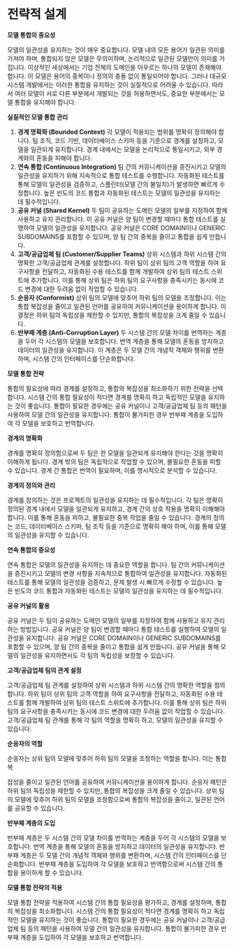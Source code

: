 # 전략적 설계

**모델 통합의 중요성**

모델의 일관성을 유지하는 것이 매우 중요합니다. 모델 내의 모든 용어가 일관된 의미를 가져야 하며, 통합되지 않은 모델은 무의미하며, 논리적으로 일관된 모델만이 의미를 가집니다. 이상적인 세상에서는 기업 전체의 도메인을 아우르는 하나의 모델이 존재해야 합니다. 이 모델은 용어의 중복이나 정의의 충돌 없이 통일되어야 합니다. 그러나 대규모 시스템 개발에서는 이러한 통합을 유지하는 것이 실질적으로 어려울 수 있습니다. 따라서 여러 모델이 서로 다른 부분에서 개발되는 것을 허용하면서도, 중요한 부분에서는 모델 통합을 유지해야 합니다.

**실질적인 모델 통합 관리**

1. **경계 명확화 (Bounded Context)** 각 모델이 적용되는 범위를 명확히 정의해야 합니다. 팀 조직, 코드 기반, 데이터베이스 스키마 등을 기준으로 경계를 설정하고, 모델을 일관되게 유지합니다. 경계 내에서는 모델을 논리적으로 통일시키고, 외부 경계와의 혼동을 피해야 합니다.
2. **연속 통합 (Continuous Integration)** 팀 간의 커뮤니케이션을 증진시키고 모델의 일관성을 유지하기 위해 지속적으로 통합 테스트를 수행합니다. 자동화된 테스트를 통해 모델의 일관성을 검증하고, 스플린터(모델 간의 불일치)가 발생하면 빠르게 수정합니다. 높은 빈도의 코드 통합과 자동화된 테스트는 모델의 일관성을 유지하는 데 필수적입니다.
3. **공유 커널 (Shared Kernel)** 두 팀이 공유하는 도메인 모델의 일부를 지정하여 함께 사용하고 유지 관리합니다. 이 공유 커널은 양 팀이 변경할 때마다 통합 테스트를 실행하여 모델의 일관성을 유지합니다. 공유 커널은 CORE DOMAIN이나 GENERIC SUBDOMAINS를 포함할 수 있으며, 양 팀 간의 중복을 줄이고 통합을 쉽게 만듭니다.
4. **고객/공급업체 팀 (Customer/Supplier Teams)** 상위 시스템과 하위 시스템 간의 명확한 고객/공급업체 관계를 설정합니다. 하위 팀이 상위 팀의 고객 역할을 하여 요구사항을 전달하고, 자동화된 수용 테스트를 함께 개발하여 상위 팀의 테스트 스위트에 추가합니다. 이를 통해 상위 팀은 하위 팀의 요구사항을 충족시키는 동시에 코드 변경에 대한 두려움 없이 작업할 수 있습니다.
5. **순응자 (Conformist)** 상위 팀의 모델에 맞추어 하위 팀의 모델을 조정합니다. 이는 통합 복잡성을 줄이고 일관된 언어를 공유하여 커뮤니케이션을 용이하게 합니다. 이 결정은 하위 팀의 독립성을 제한할 수 있지만, 통합의 복잡성을 크게 줄일 수 있습니다.
6. **반부패 계층 (Anti-Corruption Layer)** 두 시스템 간의 모델 차이를 번역하는 계층을 두어 각 시스템의 모델을 보호합니다. 번역 계층을 통해 모델의 혼동을 방지하고 데이터의 일관성을 유지합니다. 이 계층은 두 모델 간의 개념적 객체와 행위를 변환하며, 시스템 간의 인터페이스를 단순화합니다.

**모델 통합 전략**

통합의 필요성에 따라 경계를 설정하고, 통합의 복잡성을 최소화하기 위한 전략을 선택합니다. 시스템 간의 통합 필요성이 적다면 경계를 명확히 하고 독립적인 모델을 유지하는 것이 좋습니다. 통합이 필요한 경우에는 공유 커널이나 고객/공급업체 팀 등의 패턴을 사용하여 모델 간의 일관성을 유지합니다. 통합이 불가피한 경우 반부패 계층을 도입하여 각 모델을 보호하고 번역합니다.

**경계의 명확화**

경계를 명확히 정의함으로써 두 팀은 한 모델을 일관되게 유지해야 한다는 것을 명확히 이해하게 됩니다. 경계 밖의 팀은 독립적으로 작업할 수 있으며, 불필요한 혼동을 피할 수 있습니다. 경계 간 통합은 번역이 필요하며, 이를 명시적으로 분석할 수 있습니다.

**경계의 정의와 관리**

경계를 정의하는 것은 프로젝트의 일관성을 유지하는 데 필수적입니다. 각 팀은 명확히 정의된 경계 내에서 모델을 일관되게 유지하고, 경계 간의 상호 작용을 명확히 이해해야 합니다. 이를 통해 혼동을 피하고, 불필요한 중복 작업을 줄일 수 있습니다. 경계의 정의는 코드, 데이터베이스 스키마, 팀 조직 등을 기준으로 명확히 해야 하며, 이를 통해 모델의 일관성을 유지할 수 있습니다.

**연속 통합의 중요성**

연속 통합은 모델의 일관성을 유지하는 데 중요한 역할을 합니다. 팀 간의 커뮤니케이션을 증진시키고 모델의 변경 사항을 지속적으로 통합하여 일관성을 유지합니다. 자동화된 테스트를 통해 모델의 일관성을 검증하고, 문제 발생 시 빠르게 수정할 수 있습니다. 높은 빈도의 코드 통합과 자동화된 테스트는 모델의 일관성을 유지하는 데 필수적입니다.

**공유 커널의 활용**

공유 커널은 두 팀이 공유하는 도메인 모델의 일부를 지정하여 함께 사용하고 유지 관리하는 방법입니다. 공유 커널은 양 팀이 변경할 때마다 통합 테스트를 실행하여 모델의 일관성을 유지합니다. 공유 커널은 CORE DOMAIN이나 GENERIC SUBDOMAINS를 포함할 수 있으며, 양 팀 간의 중복을 줄이고 통합을 쉽게 만듭니다. 공유 커널을 통해 모델의 일관성을 유지하면서도 각 팀의 독립성을 보장할 수 있습니다.

**고객/공급업체 팀의 관계 설정**

고객/공급업체 팀 관계를 설정하여 상위 시스템과 하위 시스템 간의 명확한 역할을 정의합니다. 하위 팀이 상위 팀의 고객 역할을 하여 요구사항을 전달하고, 자동화된 수용 테스트를 함께 개발하여 상위 팀의 테스트 스위트에 추가합니다. 이를 통해 상위 팀은 하위 팀의 요구사항을 충족시키는 동시에 코드 변경에 대한 두려움 없이 작업할 수 있습니다. 고객/공급업체 팀 관계를 통해 각 팀의 역할을 명확히 하고, 모델의 일관성을 유지할 수 있습니다.

**순응자의 역할**

순응자는 상위 팀의 모델에 맞추어 하위 팀의 모델을 조정하는 역할을 합니다. 이는 통합 복

잡성을 줄이고 일관된 언어를 공유하여 커뮤니케이션을 용이하게 합니다. 순응자 패턴은 하위 팀의 독립성을 제한할 수 있지만, 통합의 복잡성을 크게 줄일 수 있습니다. 상위 팀의 모델에 맞추어 하위 팀의 모델을 조정함으로써 통합의 복잡성을 줄이고, 일관된 언어를 공유할 수 있습니다.

**반부패 계층의 도입**

반부패 계층은 두 시스템 간의 모델 차이를 번역하는 계층을 두어 각 시스템의 모델을 보호합니다. 번역 계층을 통해 모델의 혼동을 방지하고 데이터의 일관성을 유지합니다. 반부패 계층은 두 모델 간의 개념적 객체와 행위를 변환하며, 시스템 간의 인터페이스를 단순화합니다. 반부패 계층을 도입하여 각 모델을 보호하고 번역함으로써 시스템 간의 통합을 용이하게 할 수 있습니다.

**모델 통합 전략의 적용**

모델 통합 전략을 적용하여 시스템 간의 통합 필요성을 평가하고, 경계를 설정하며, 통합의 복잡성을 최소화합니다. 시스템 간의 통합 필요성이 적다면 경계를 명확히 하고 독립적인 모델을 유지하는 것이 좋습니다. 통합이 필요한 경우에는 공유 커널이나 고객/공급업체 팀 등의 패턴을 사용하여 모델 간의 일관성을 유지합니다. 통합이 불가피한 경우 반부패 계층을 도입하여 각 모델을 보호하고 번역합니다.
